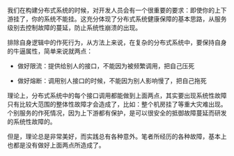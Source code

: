 我们在构建分布式系统的时候，对开发人员会有一个很重要的要求：即使你的上下游挂了，你的系统不能挂。这充分体现了分布式系统健康保障的基本思路，从服务级别去控制故障的蔓延，防止系统性崩溃的出现。

排除自身逻辑中的作死行为，从方法上来说，在复杂的分布式系统中，要保持自身的牛逼属性，简单来说就两点：

* 做好限流：提供给别人的接口，不能因为被频繁调用，把自己压死

* 做好熔断：调用别人接口的时候，不能因为别人影响慢了，把自己拖死

理论上，分布式系统中的每个接口调用都能做到上面两点，其实要出现系统性故障只有比较大范围的整体性故障才会造成了，比如：整个机房挂了等重大灾难出现。个别服务的作死情况，因为上下游都有保护，是可以很安全的抵御故障蔓延而研发的系统性故障的。

但是，理论总是非常美好，而实践总有各种意外。笔者所经历的各种故障，基本上也都是没有做好上面两点所造成了。
